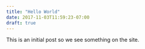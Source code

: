 ```yaml
---
title: "Hello World"
date: 2017-11-03T11:59:23-07:00
draft: true
---
```


This is an initial post so we see something on the site.
